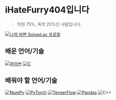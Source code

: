 # iHateFurry404입니다

> 학원 75%, 독학 25%인 사람입니다. 

[![나의 머찐 Solved.ac 프로필](http://mazassumnida.wtf/api/v2/generate_badge?boj=ihatefurry)](https://solved.ac/ihatefurry)

## 배운 언어/기술
[![파이썬](https://img.shields.io/badge/Python%203-black?style=for-the-badge&logo=Python&logoColor=blue)](https://python.org)
[![C](https://img.shields.io/badge/C-grey?style=for-the-badge&logo=C&logoColor=A8B9CC)](https://en.cppreference.com/w/)

## 배워야 할 언어/기술
[![NumPy](https://img.shields.io/badge/numpy-013243?style=for-the-badge&logo=numpy&logoColor=00599C)](https://numpy.org)
[![PyTorch](https://img.shields.io/badge/PyTorch-black?style=for-the-badge&logo=pytorch&logoColor=EE4C2C)](https://pytorch.org/)
[![TenserFlow](https://img.shields.io/badge/Tenserflow-black?style=for-the-badge&logo=tensorflow&logoColor=FF6F00)](https://www.tensorflow.org)
[![Pandas](https://img.shields.io/badge/Pandas-white?style=for-the-badge&logo=pandas&logoColor=150458)](https://pandas.pydata.org/)
![C++](https://img.shields.io/badge/C++-black?style=for-the-badge&logo=cplusplus&logoColor=00599C)

